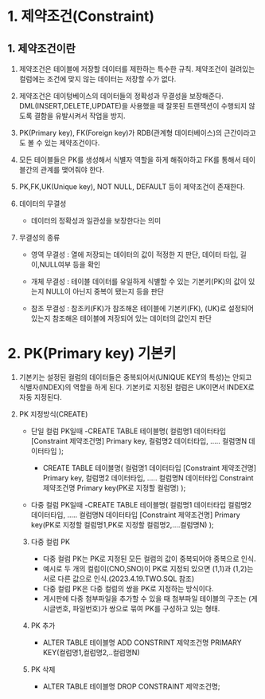 # 1. 제약조건(Constraint)
## 1. 제약조건이란
1. 제약조건은 테이블에 저장할 데이터를 제한하는 특수한 규칙. 제약조건이 걸려있는 컬럼에는 조건에 맞지 않는 데이터는 저장할 수가 없다.
2. 제약조건은 데이텅베이스의 데이터들의 정확성과 무결성을 보장해준다.
  DML(INSERT,DELETE,UPDATE)을 사용했을 때 잘못된 트랜잭션이 수행되지 않도록 결함을 유발시켜서 작업을 방지.
3. PK(Primary key), FK(Foreign key)가 RDB(관계형 데이터베이스)의 근간이라고도 볼 수 있는 제약조건이다.
4. 모든 테이블들은 PK를 생성해서 식별자 역할을 하게 해줘야하고 
    FK를 통해서 테이블간의 관계를 맺어줘야 한다.
5. PK,FK,UK(Unique key), NOT NULL, DEFAULT 등이 제약조건이 존재한다.
6. 데이터의 무결성
    - 데이터의 정확성과 일관성을 보장한다는 의미

1. 무결성의 종류
    - 영역 무결성 : 열에 저장되는 데이터의 값이 적정한 지 판단, 데이터 타입, 길이,NULL여부 등을 확인
    
    - 개체 무결성 : 테이블 데이터를 유일하게 식별할 수 있는 기본키(PK)의 값이 있는지 NULL이 아닌지 중복이 됐는지 등을 판단

    - 참조 무결성 : 참조키(FK)가 참조해온 테이블에 기본키(FK), (UK)로 설정되어 있는지 참조해온 테이블에 저장되어 있는 데이터의 값인지 판단

# 2.  PK(Primary key) 기본키
1. 기본키는 설정된 컬럼의 데이터들은 중복되어서(UNIQUE KEY의 특성)는 안되고 식별자(INDEX)의 역할을 하게 된다.
기본키로 지정된 컬럼은 UK이면서 INDEX로 자동 지정된다.

2. PK 지정방식(CREATE)
    - 단일 컬럼 PK일때
        -CREATE TABLE 테이블명(
            컬럼명1 데이터타입 [Constraint 제약조건명] Primary key,
            컬럼명2 데이터타입,
            .....
            컬럼명N 데이터타입
        );

        - CREATE TABLE 테이블명(
            컬럼명1 데이터타입 [Constraint 제약조건명] Primary key,
            컬럼명2 데이터타입,
            .....
            컬럼명N 데이터타입
            Constraint 제약조건명 Primary key(PK로 지정할 컬럼명)
        );
    - 다중 컬럼 PK일때
       -CREATE TABLE 테이블명(
            컬럼명1 데이터타입
            컬럼명2 데이터타입,
            .....
            컬럼명N 데이터타입
            [Constraint 제약조건명] Primary key(PK로 지정할 컬럼명1,PK로 지정할 컬럼명2,....컬럼명N)
        );

    3. 다중 컬럼 PK
        - 다중 컬럼 PK는 PK로 지정된 모든 컬럼의 값이 중복되어야 중복으로 인식.
        - 예시로 두 개의 컬럼이(CNO,SNO)이 PK로 지정되 있으면 (1,1)과 (1,2)는 서로 다른 값으로 인식.(2023.4.19.TWO.SQL 참조)
        - 다중 컬럼 PK은 다중 컬럼의 쌍을 PK로 지정하는 방식이다.
        - 게시판에 다중 첨부파일을 추가할 수 있을 때 첨부파일 테이블의 구조는 
        (게시글번호, 파일번호)가 쌍으로 묶여 PK를 구성하고 있는 형태.

    4. PK 추가
        - ALTER TABLE 테이블명
            ADD CONSTRINT 제약조건명 PRIMARY KEY(컬럼명1,컬럼명2,..컬럼명N)

    5. PK 삭제
        - ALTER TABLE 테이블명
            DROP CONSTRAINT 제약조건명;

